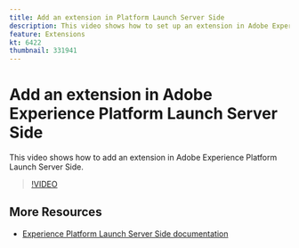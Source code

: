```yaml
---
title: Add an extension in Platform Launch Server Side
description: This video shows how to set up an extension in Adobe Experience Platform Launch Server Side. 
feature: Extensions
kt: 6422
thumbnail: 331941
---
```


# Add an extension in Adobe Experience Platform Launch Server Side

This video shows how to add an extension in Adobe Experience Platform Launch Server Side. 

>[!VIDEO](https://video.tv.adobe.com/v/331941?quality=12&learn=on)

## More Resources

* [Experience Platform Launch Server Side documentation](https://experienceleague.adobe.com/docs/launch/using/server-side-info/server-side-overview.html)